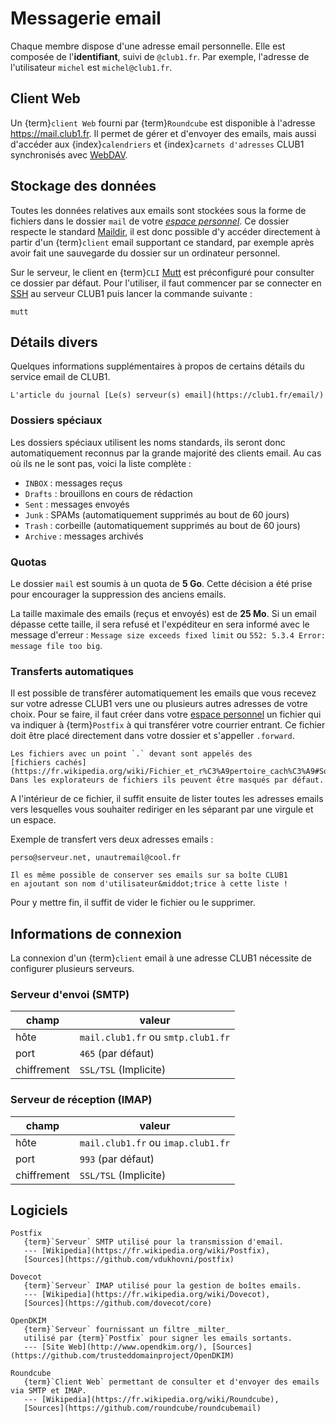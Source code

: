 Messagerie email
================

Chaque membre dispose d'une adresse email personnelle.
Elle est composée de l'**identifiant**, suivi de `@club1.fr`.
Par exemple, l'adresse de l'utilisateur `michel` est `michel@club1.fr`.

Client Web
----------

Un {term}`client Web` fourni par {term}`Roundcube`
est disponible à l'adresse <https://mail.club1.fr>.
Il permet de gérer et d'envoyer des emails, mais aussi d'accéder aux {index}`calendriers`
et {index}`carnets d'adresses` CLUB1 synchronisés avec [WebDAV](webdav.md).

Stockage des données
--------------------

Toutes les données relatives aux emails sont stockées sous la forme de fichiers
dans le dossier `mail` de votre [*espace personnel*](/info/espace-personnel.md).
Ce dossier respecte le standard [Maildir](https://fr.wikipedia.org/wiki/Maildir),
il est donc possible d'y accéder directement à partir d'un {term}`client` email supportant ce standard,
par exemple après avoir fait une sauvegarde du dossier sur un ordinateur personnel.

Sur le serveur, le client en {term}`CLI` [Mutt](https://fr.wikipedia.org/wiki/Mutt)
est préconfiguré pour consulter ce dossier par défaut.
Pour l'utiliser, il faut commencer par se connecter en [SSH](ssh.md) au serveur CLUB1
puis lancer la commande suivante :

    mutt

Détails divers
--------------

Quelques informations supplémentaires à propos de certains détails du service email de CLUB1.

```{admonition} Voir aussi
L'article du journal [Le(s) serveur(s) email](https://club1.fr/email/)
```

### Dossiers spéciaux

Les dossiers spéciaux utilisent les noms standards,
ils seront donc automatiquement reconnus par la grande majorité des clients email.
Au cas où ils ne le sont pas, voici la liste complète :

- `INBOX` : messages reçus
- `Drafts` : brouillons en cours de rédaction
- `Sent` : messages envoyés
- `Junk` : SPAMs (automatiquement supprimés au bout de 60&nbsp;jours)
- `Trash` : corbeille (automatiquement supprimés au bout de 60&nbsp;jours)
- `Archive` : messages archivés

### Quotas

Le dossier `mail` est soumis à un quota de **5&nbsp;Go**.
Cette décision a été prise pour encourager la suppression des anciens emails.

La taille maximale des emails (reçus et envoyés) est de **25&nbsp;Mo**.
Si un email dépasse cette taille, il sera refusé et l'expéditeur en sera informé
avec le message d'erreur : `Message size exceeds fixed limit` ou `552: 5.3.4 Error: message file too big`.

### Transferts automatiques

Il est possible de transférer automatiquement les emails que vous recevez sur votre adresse CLUB1
vers une ou plusieurs autres adresses de votre choix.
Pour se faire, il faut créer dans votre [espace personnel](/info/espace-personnel.md)
un fichier qui va indiquer à {term}`Postfix` à qui transférer votre courrier entrant.
Ce fichier doit être placé directement dans votre dossier et s'appeller `.forward`.

```{warning}
Les fichiers avec un point `.` devant sont appelés des
[fichiers cachés](https://fr.wikipedia.org/wiki/Fichier_et_r%C3%A9pertoire_cach%C3%A9#Sous_Unix_et_Linux).
Dans les explorateurs de fichiers ils peuvent être masqués par défaut.
```

A l'intérieur de ce fichier, il suffit ensuite de lister toutes les adresses emails
vers lesquelles vous souhaiter rediriger en les séparant par une virgule et un espace.

Exemple de transfert vers deux adresses emails :

    perso@serveur.net, unautremail@cool.fr

```{tip}
Il es même possible de conserver ses emails sur sa boîte CLUB1
en ajoutant son nom d'utilisateur&middot;trice à cette liste !
```
Pour y mettre fin, il suffit de vider le fichier ou le supprimer. 

Informations de connexion
-------------------------

La connexion d'un {term}`client` email à une adresse CLUB1 nécessite de configurer plusieurs serveurs.

### Serveur d'envoi (SMTP)

| champ            | valeur                             |
| ---------------- | ---------------------------------- |
| hôte             | `mail.club1.fr` ou `smtp.club1.fr` |
| port             | `465` (par défaut)                 |
| chiffrement      | `SSL/TSL` (Implicite)              |

### Serveur de réception (IMAP)

| champ            | valeur                             |
| ---------------- | ---------------------------------- |
| hôte             | `mail.club1.fr` ou `imap.club1.fr` |
| port             | `993` (par défaut)                 |
| chiffrement      | `SSL/TSL` (Implicite)              |

Logiciels
---------

```{glossary}
Postfix
   {term}`Serveur` SMTP utilisé pour la transmission d'email.
   --- [Wikipedia](https://fr.wikipedia.org/wiki/Postfix),
   [Sources](https://github.com/vdukhovni/postfix)

Dovecot
   {term}`Serveur` IMAP utilisé pour la gestion de boîtes emails.
   --- [Wikipedia](https://fr.wikipedia.org/wiki/Dovecot),
   [Sources](https://github.com/dovecot/core)

OpenDKIM
   {term}`Serveur` fournissant un filtre _milter_
   utilisé par {term}`Postfix` pour signer les emails sortants.
   --- [Site Web](http://www.opendkim.org/), [Sources](https://github.com/trusteddomainproject/OpenDKIM)

Roundcube
   {term}`Client Web` permettant de consulter et d'envoyer des emails via SMTP et IMAP.
   --- [Wikipedia](https://fr.wikipedia.org/wiki/Roundcube),
   [Sources](https://github.com/roundcube/roundcubemail)
```
